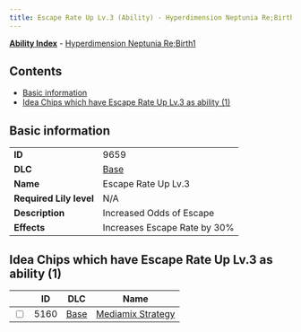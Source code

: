 ```yaml
---
title: Escape Rate Up Lv.3 (Ability) - Hyperdimension Neptunia Re;Birth1
---
```


[**Ability Index**](/neptunia/rb1/ability/index.html) - [Hyperdimension Neptunia Re;Birth1](/neptunia/rb1)

## Contents

- [Basic information](#basic-information)
- [Idea Chips which have Escape Rate Up Lv.3 as ability (1)](#idea-chips-which-have-escape-rate-up-lv3-as-ability-1)

## Basic information

|   |   |
| -- | -- |
| **ID** | 9659 |
| **DLC** | [Base](/neptunia/rb1/dlc/1-base.html) |
| **Name** | Escape Rate Up Lv.3 |
| **Required Lily level** | N/A |
| **Description** | Increased Odds of Escape |
| **Effects** | Increases Escape Rate by 30% |


## Idea Chips which have Escape Rate Up Lv.3 as ability (1)

|    | ID | DLC | Name |
| -- | -- | --- | ---- |
| <input type="checkbox" id="rb1-item-1-5160" class="trackbox" /> | 5160 | [Base](/neptunia/rb1/dlc/1-base.html) | [Mediamix Strategy](/neptunia/rb1/item/1-5160-mediamix-strategy.html) |
